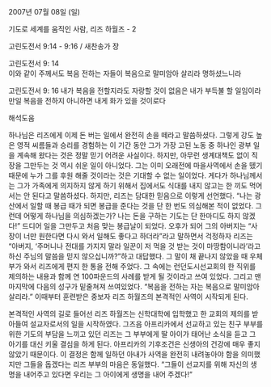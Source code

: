 2007년 07월 08일 (일)

기도로 세계를 움직인 사람, 리즈 하월즈 - 2



고린도전서 9:14 - 9:16 / 새찬송가  장


고린도전서 9: 14   
이와 같이 주께서도 복음 전하는 자들이 복음으로 말미암아 살리라 명하셨느니라  

고린도전서 9: 16 
내가 복음을 전할지라도 자랑할 것이 없음은 내가 부득불 할 일임이라 만일 복음을 전하지 아니하면 내게 화가 있을 것이로다

해석도움





하나님은 리즈에게 이제 돈 버는 일에서 완전히 손을 떼라고 말씀하셨다. 그렇게 강도 높은 영적 씨름들과 승리를 경험하는 이 기간 동안 그가 가장 고된 노동 중 하나인 광부 일을 계속해 왔다는 것은 정말 믿기 어려운 사실이다. 하지만, 아무런 생계대책도 없이 직장을 그만두는 것 역시 쉬운 일이 아니었다. 그는 이미 오래전에 마을사역에서 손을 뗐기 때문에 누가 그를 후원 해줄 것이라는 것은 기대할 수 없는 일이었다. 게다가 하나님께서는 그가 가족에게 의지하지 않게 하기 위해서 집에서도 식대를 내지 않고는 한 끼도 먹어서는 안 된다고 말씀하셨다. 하지만, 리즈는 담대한 믿음으로 이렇게 선언했다. “나는 광산에서 일할 때 봉급 때가 되면 봉급을 준다는 것을 단 한 번도 의심해본 적이 없었다. 그런데 어떻게 하나님을 의심하겠는가? 나는 돈을 구하는 기도는 단 한마디도 하지 않겠다!” 드디어 일을 그만두고 처음 맞는 봉급날이 되었다. 오후가 되어 그의 아버지는 “사장이 너만 원한다면 다시 와서 일해도 좋다고 하더라”라고 말하면서 걱정하자 리즈는 “아버지, ‘주머니나 전대를 가지지 말라 일꾼이 저 먹을 것 받는 것이 마땅함이니라’라고 하신 주님의 말씀을 믿지 않으십니까?”하고 대답했다. 그 말이 채 끝나지 않았을 때 우체부가 와서 리즈에게 편지 한 통을 전해 주었다. 그 속에는 런던도시선교회의 한 직위를 제의하는 내용과 함께 연 100파운드의 사례를 받게 될 것이라고 쓰여 있었다. 그리고 맨 마지막에 다음의 성구가 밑줄쳐져 쓰여있었다. “복음을 전하는 자는 복음으로 말미암아 살리라.” 이때부터 훈련받은 중보자 리즈 하월즈의 본격적인 사역이 시작되게 된다. 

본격적인 사역의 길로 들어선 리즈 하월즈는 신학대학에 입학했고 한 교회의 제의를 받아들여 설교자로서의 일을 시작하였다. 그즈음 아프리카에서 선교하고 있는 친구 부부를 위한 기도의 부담을 느끼고 있던 리즈는 그 부부에게 딸 아이가 태어난 소식을 듣고 그 아기를 대신 키울 결심을 하게 된다. 아프리카의 기후조건은 신생아의 건강에 매우 좋지 않았기 때문이다. 이 결정은 함께 일하던 아내가 사역을 완전히 내려놓아야 함을 의미했지만 그들을 돕겠다는 리즈 부부의 마음은 동일했다. “그들이 선교지를 위해 자신의 생명을 내어주고 있다면 우리는 그 아이에게 생명을 내어 주겠다!”